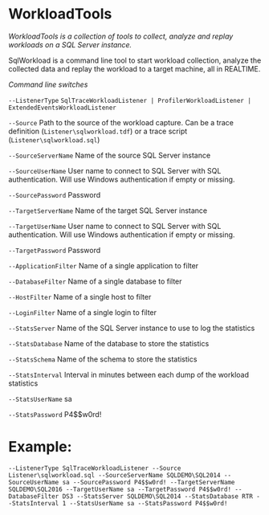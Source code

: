 # WorkloadTools

*WorkloadTools is a collection of tools to collect, analyze and replay workloads on a SQL Server instance.*

SqlWorkload is a command line tool to start workload collection, analyze the collected data and replay the workload to a target machine, all in REALTIME.

*Command line switches*

`--ListenerType` `SqlTraceWorkloadListener | ProfilerWorkloadListener | ExtendedEventsWorkloadListener`

`--Source` Path to the source of the workload capture. Can be a trace definition (`Listener\sqlworkload.tdf`) or a trace script (`Listener\sqlworkload.sql`) 

`--SourceServerName` Name of the source SQL Server instance

`--SourceUserName` User name to connect to SQL Server with SQL authentication. Will use Windows authentication if empty or missing.

`--SourcePassword` Password

`--TargetServerName` Name of the target SQL Server instance

`--TargetUserName` User name to connect to SQL Server with SQL authentication. Will use Windows authentication if empty or missing.

`--TargetPassword` Password

`--ApplicationFilter` Name of a single application to filter

`--DatabaseFilter` Name of a single database to filter 

`--HostFilter` Name of a single host to filter

`--LoginFilter` Name of a single login to filter 

`--StatsServer` Name of the SQL Server instance to use to log the statistics

`--StatsDatabase` Name of the database to store the statistics

`--StatsSchema` Name of the schema to store the statistics

`--StatsInterval` Interval in minutes between each dump of the workload statistics

`--StatsUserName` sa 

`--StatsPassword` P4$$w0rd!


# Example:

```
--ListenerType SqlTraceWorkloadListener --Source Listener\sqlworkload.sql --SourceServerName SQLDEMO\SQL2014 --SourceUserName sa --SourcePassword P4$$w0rd! --TargetServerName SQLDEMO\SQL2016 --TargetUserName sa --TargetPassword P4$$w0rd! --DatabaseFilter DS3 --StatsServer SQLDEMO\SQL2014 --StatsDatabase RTR --StatsInterval 1 --StatsUserName sa --StatsPassword P4$$w0rd!
```